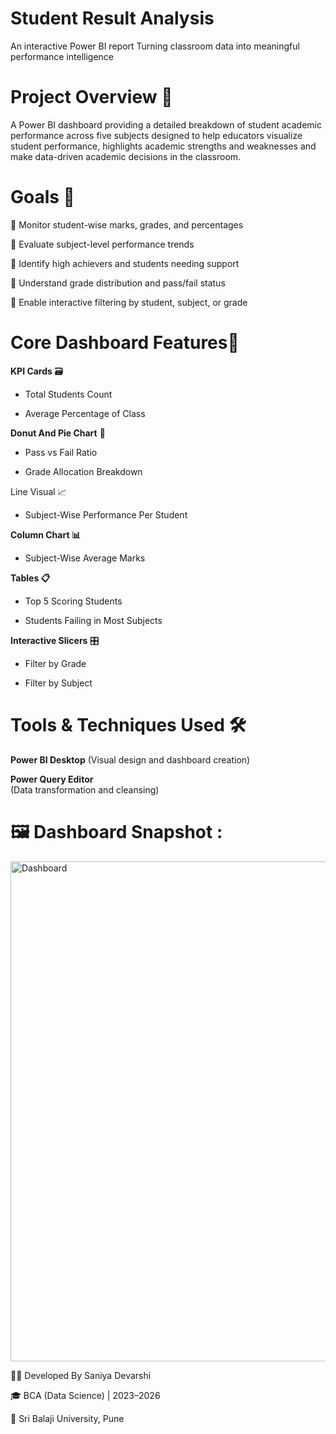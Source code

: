 # Student Result Analysis

An interactive Power BI report Turning classroom data into meaningful performance intelligence

# **Project Overview 📁**

A Power BI dashboard providing a detailed breakdown of student academic performance across five subjects designed to help educators visualize student performance, highlights academic strengths and weaknesses and make data-driven academic decisions in the classroom.

# **Goals 🎯**

🔹 Monitor student-wise marks, grades, and percentages

🔹 Evaluate subject-level performance trends

🔹 Identify high achievers and students needing support

🔹 Understand grade distribution and pass/fail status

🔹 Enable interactive filtering by student, subject, or grade

# **Core Dashboard Features📌**

**KPI Cards** 🗃

- Total Students Count

- Average Percentage of Class

**Donut And Pie Chart** 🍩

- Pass vs Fail Ratio

- Grade Allocation Breakdown

Line Visual 📈

- Subject-Wise Performance Per Student

**Column Chart 📊**

- Subject-Wise Average Marks

**Tables 📋**

- Top 5 Scoring Students

- Students Failing in Most Subjects

**Interactive Slicers** 🎛️ 

- Filter by Grade

- Filter by Subject

# **Tools & Techniques Used 🛠️**

**Power BI Desktop** 
 (Visual design and dashboard creation)

**Power Query Editor**  
 (Data transformation and cleansing)

# **🖼️ Dashboard Snapshot :**

<img width="1480" height="800" alt="Dashboard" src="https://github.com/user-attachments/assets/cabfdb47-5ed1-42f6-8c01-0c31d2217297" />



👩‍💻 Developed By
Saniya Devarshi

🎓 BCA (Data Science) | 2023–2026

📍 Sri Balaji University, Pune

